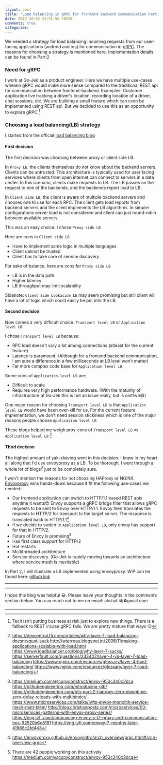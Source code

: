 ```yaml
---
layout: post
title: "Load balancing in gRPC for frontend backend communication Part:1"
date: 2017-10-02 23:51:56 +0530
comments: true
categories:
---
```


We needed a strategy for load balancing incoming requests from our user-facing applications (android and ios) for communication in [gRPC](http://grpc.io/). The reasons for choosing a strategy is mentioned here. Implementation details can be found in Part:2
<!-- more -->

### Need for gRPC

I work at Go-Jek as a product engineer. Here we have multiple use-cases wherein gRPC would make more sense compared to the traditional REST api for communication between frontend-backend. Examples: Customer application live tracking a driver's location, recording location of a driver, chat sessions, etc. We are building a small feature which can even be implemented using REST api. But we decided to use this as an opportunity to explore gRPC.[^1]

### Choosing a load balancing(LB) strategy

I started from the official [load balancing blog](https://grpc.io/blog/loadbalancing)

#### First decision

The first decision was choosing between proxy or client side LB.

In `Proxy LB`, the clients themselves do not know about the backend servers. Clients can be untrusted. This architecture is typically used for user facing services where clients from open internet can connect to servers in a data center. In this scenario, clients make requests to LB. The LB passes on the request to one of the backends, and the backends report load to LB.

In `Client side LB`, the client is aware of multiple backend servers and chooses one to use for each RPC. The client gets load reports from backend servers and the client implements the LB algorithms. In simpler configurations server load is not considered and client can just round-robin between available servers.

This was an easy choice. I chose `Proxy side LB`

Here are cons in `Client side LB`

- Have to implement same logic in multiple languages
- Client cannot be trusted
- Client has to take care of service discovery

For sake of balance, here are cons for `Proxy side LB`

- LB is in the data path
- Higher latency
- LB throughput may limit scalability

Sidenote: `Client Side Lookaside LB` may seem promising but still client will have a lot of logic which could easily be put into the LB.

#### Second decision

Now comes a very difficult choice: `Transport level LB` or `Application level LB`

I chose `Transport level LB` because:

- RPC load doesn't vary a lot among connections (atleast for the current feature)
- Latency is paramount. (Although for a frontend backend communication, I am sure a difference in a few milliseconds at LB level won't matter)
- Far more complex code base for `Application level LB`

Some cons of `Application level LB` are:

- Difficult to scale
- Requires very high performance hardware. (With the maturity of infrastructure at Go-Jek this is not an issue really, but is omttwa😅)

One major reason for choosing `Transport level LB` is that `Application level LB` would have been over-kill for us. For the current feature implementation, we don't need session stickiness which is one of the major reasons people choose `Application level LB`

These blogs helped me weigh pros-cons of `Transport level LB` vs `Application level LB` [^2]

#### Third decision

The highest amount of yak-shaving went in this decision. I knew in my heart all along that I'd use envoyproxy as a LB. To be thorough, I went through a whole lot of blogs[^3] just to be completely sure.

I won't mention the reasons for not choosing HAProxy or NGINX. [Envoyproxy](http://envoyproxy.github.io/) wins hands-down because it fit the following use-cases we needed:

- Our frontend application can switch to HTTP/1.1 based REST apis anytime it wants😍 Envoy supports a gRPC bridge filter that allows gRPC requests to be sent to Envoy over HTTP/1.1. Envoy then translates the requests to HTTP/2 for transport to the target server. The response is translated back to HTTP/1.1[^4]
- If we decide to switch to `Application level LB`, only envoy has support for that in HTTP/2.
- Future of Envoy is promising[^5]
- Has first class support for HTTP/2
- Hot restarts
- Multithreaded architecture
- Service discovery. (Go-Jek is rapidly moving towards an architecture where service mesh is inevitable)

In Part 2, I will illustrate a LB implemented using envoyproxy. WIP can be found here: [github link](https://github.com/olttwa/grpc-envoyproxy)

***
***
I hope this blog was helpful 😀. Please leave your thoughts in the comments section below. You can reach out to me on email: akshat.iitj⚽gmail.com
***
[^1]: Tech isn't putting business at risk just to explore new things. There is a fallback to REST incase gRPC fails. We are pretty mature that ways 😛
[^2]: <https://devcentral.f5.com/articles/why-layer-7-load-balancing-doesnrsquot-suck> <http://wtarreau.blogspot.in/2006/11/making-applications-scalable-with-load.html> <https://www.loadbalancer.org/blog/why-layer-7-sucks/> <https://serverfault.com/questions/233402/layer-4-vs-layer-7-load-balancing> <https://www.nginx.com/resources/glossary/layer-4-load-balancing/> <https://www.nginx.com/resources/glossary/layer-7-load-balancing/>
[^3]: <https://medium.com/@copyconstruct/envoy-953c340c2dca> <https://githubengineering.com/introducing-glb/> <https://githubengineering.com/glb-part-2-haproxy-zero-downtime-zero-delay-reloads-with-multibinder/> <https://www.microservices.com/talks/lyfts-envoy-monolith-service-mesh-matt-klein/> <http://blog.christianposta.com/microservices/00-microservices-patterns-with-envoy-proxy-series/> <https://eng.lyft.com/announcing-envoy-c-l7-proxy-and-communication-bus-92520b6c8191> <https://eng.lyft.com/envoy-7-months-later-41986c2fd443>
[^4]: <https://envoyproxy.github.io/envoy/intro/arch_overview/grpc.html#arch-overview-grpc>
[^5]: There are 42 people working on this actively <https://medium.com/@copyconstruct/envoy-953c340c2dca>

